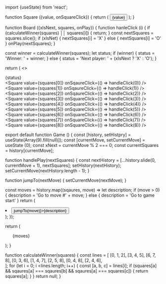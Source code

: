 import {useState} from 'react';

function Square ({value, onSquareClick}) {
 return (
  <button className="square" onClick= {onSquareClick}>
  {value}
  </button>
  );
  }

function Board ({xIsNext, squares, onPlay}) {
 function hanleClick (i) {
   if (calculateWinner(squares) ││ squares[i]) {
     return;
     }
     const nextSquares = squares.slice();
     if (xIsNet) {
       nextSquares[i] = 'X'
       } else {
         nextSquares[i] = 'O'
     }
     onPlay(nextSquares);
}

const winner = calculateWinner(squares); 
let status;
if (winner) { 
       status = 'Winner: ' + winner;
} else { 
         status = 'Next player: ' + (xIsNext ? 'X' : 'O');
}

return (
<>
      <div className="status">{status}</div>
      <div className="board-row">
        <Square value={squares[0]} onSqaureClick={() => handleClick(0)} />
        <Square value={squares[1]} onSqaureClick={() => handleClick(1)} />
        <Square value={squares[2]} onSqaureClick={() => handleClick(2)} />
        </div>
        <div className="board-row">
          <Square value={squares[3]} onSquareClick={() => handleClick(3)} />
          <Square value={squares[4]} onSquareClick={() => handleClick(4)} />
          <Square value={squares[5]} onSquareClick={() => handleClick(5)} />
        </div>
        <div className="board-row">
          <Square value={squares[6]} onSquareClick={() => handleClick(6)} />
          <Square value={squares[7]} onSquareClick={() => handleClick(7)} />
          <Square value={squares[8]} onSquareClick={() => handleClick(8)} />





export default function Game () {
const [history, setHistpry] = useState(Array(9).fill(null)]);
const [currentMove, setCurrentMove] = useState (0);
const xNext = currentMove % 2 === 0;
const currentSquares = history[currentMove];

function handlePlay(nextSquares) {
const nextHistory = [...history.slide(0, currentMove + 1), nextSquares];
setHistory(nextHistory);
setCurrentMove(nextHistory.length - 1);
}

function jumpTo(nextMove) {
  setCurrentMove(nextMove);
}

const moves = history.map((sqaures, move) =>
  let description;
  if (move > 0) {
    description = 'Go to move #' + move;
}   else {
  description = 'Go to game start'
}
return ( 
  <li key={move}>
    <button onClick={() => jumpTo(move)}>{description}</button>
  </li>
 );
});

return (
  <div className="game">
    <div className="game-info">
      <Board xIsNext={xIsNext} squares={currentSqaures} onPlay={handlePlay} />
      </div>
      <div ClassName="game-info">
        <ol>{moves}</ol>
      </div>
      </div>
   );
}

function calculateWinner(squares) {
  const lines = [
  [0, 1, 2],
  [3, 4, 5],
  [6, 7, 8],
  [0, 3, 6],
  [1, 4, 7],
  [2, 5, 8],
  [0, 4, 8],
  [2, 4, 6],  
];
  for (let i = 0; i <lines.length; i++) {
    const [a, b, c] = lines[i];
    if (squares[a] && sqaures[a] === sqaures[b] && sqaures[a] === squares[c]) {
      return squares[a];
    }
}
return null;
}
